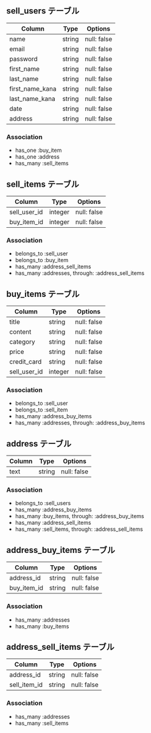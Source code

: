 ## sell_users テーブル

| Column          | Type   | Options     |
| --------------  | ------ | ----------- |
| name            | string | null: false |
| email           | string | null: false |
| password        | string | null: false |
| first_name      | string | null: false |
| last_name       | string | null: false |
| first_name_kana | string | null: false |
| last_name_kana  | string | null: false |
| date            | string | null: false |
| address         | string | null: false |

### Association

- has_one :buy_item
- has_one :address
- has_many :sell_items



## sell_items テーブル

| Column            | Type    | Options     |
| ----------------- | ------- | ----------- |
| sell_user_id      | integer | null: false |
| buy_item_id       | integer | null: false |

### Association

- belongs_to :sell_user
- belongs_to :buy_item
- has_many :address_sell_items
- has_many :addresses, through: :address_sell_items



## buy_items テーブル

| Column        | Type       | Options                        |
| ------------  | ---------- | ------------------------------ |
| title         | string     | null: false                    |
| content       | string     | null: false                    |
| category      | string     | null: false                    |
| price         | string     | null: false                    |
| credit_card   | string     | null: false                    |
| sell_user_id   | integer    | null: false                   |

### Association

- belongs_to :sell_user
- belongs_to :sell_item
- has_many :address_buy_items
- has_many :addresses, through: :address_buy_items



## address テーブル

| Column        | Type       | Options                        |
| ------------  | ---------- | ------------------------------ |
| text          | string     | null: false                    |

### Association

- belongs_to :sell_users
- has_many :address_buy_items
- has_many :buy_items, through: :address_buy_items
- has_many :address_sell_items
- has_many :sell_items, through: :address_sell_items



## address_buy_items テーブル

| Column        | Type       | Options                        |
| ------------  | ---------- | ------------------------------ |
| address_id    | string     | null: false                    |
| buy_item_id   | string     | null: false                    |

### Association

- has_many :addresses
- has_many :buy_items



## address_sell_items テーブル

| Column        | Type       | Options                        |
| ------------  | ---------- | ------------------------------ |
| address_id    | string     | null: false                    |
| sell_item_id   | string     | null: false                    |

### Association

- has_many :addresses
- has_many :sell_items

